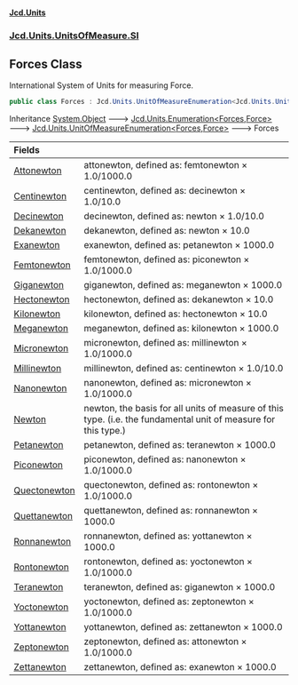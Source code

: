 #### [Jcd.Units](index.md 'index')
### [Jcd.Units.UnitsOfMeasure.SI](Jcd.Units.UnitsOfMeasure.SI.md 'Jcd.Units.UnitsOfMeasure.SI')

## Forces Class

International System of Units for measuring Force.

```csharp
public class Forces : Jcd.Units.UnitOfMeasureEnumeration<Jcd.Units.UnitsOfMeasure.SI.Forces, Jcd.Units.UnitTypes.Force>
```

Inheritance [System.Object](https://docs.microsoft.com/en-us/dotnet/api/System.Object 'System.Object') &#129106; [Jcd.Units.Enumeration&lt;](Enumeration_TEnumeration,T_.md 'Jcd.Units.Enumeration<TEnumeration,T>')[Forces](Forces.md 'Jcd.Units.UnitsOfMeasure.SI.Forces')[,](Enumeration_TEnumeration,T_.md 'Jcd.Units.Enumeration<TEnumeration,T>')[Force](Force.md 'Jcd.Units.UnitTypes.Force')[&gt;](Enumeration_TEnumeration,T_.md 'Jcd.Units.Enumeration<TEnumeration,T>') &#129106; [Jcd.Units.UnitOfMeasureEnumeration&lt;](UnitOfMeasureEnumeration_TEnumeration,T_.md 'Jcd.Units.UnitOfMeasureEnumeration<TEnumeration,T>')[Forces](Forces.md 'Jcd.Units.UnitsOfMeasure.SI.Forces')[,](UnitOfMeasureEnumeration_TEnumeration,T_.md 'Jcd.Units.UnitOfMeasureEnumeration<TEnumeration,T>')[Force](Force.md 'Jcd.Units.UnitTypes.Force')[&gt;](UnitOfMeasureEnumeration_TEnumeration,T_.md 'Jcd.Units.UnitOfMeasureEnumeration<TEnumeration,T>') &#129106; Forces

| Fields | |
| :--- | :--- |
| [Attonewton](Forces.Attonewton.md 'Jcd.Units.UnitsOfMeasure.SI.Forces.Attonewton') | attonewton, defined as: femtonewton × 1.0/1000.0 |
| [Centinewton](Forces.Centinewton.md 'Jcd.Units.UnitsOfMeasure.SI.Forces.Centinewton') | centinewton, defined as: decinewton × 1.0/10.0 |
| [Decinewton](Forces.Decinewton.md 'Jcd.Units.UnitsOfMeasure.SI.Forces.Decinewton') | decinewton, defined as: newton × 1.0/10.0 |
| [Dekanewton](Forces.Dekanewton.md 'Jcd.Units.UnitsOfMeasure.SI.Forces.Dekanewton') | dekanewton, defined as: newton × 10.0 |
| [Exanewton](Forces.Exanewton.md 'Jcd.Units.UnitsOfMeasure.SI.Forces.Exanewton') | exanewton, defined as: petanewton × 1000.0 |
| [Femtonewton](Forces.Femtonewton.md 'Jcd.Units.UnitsOfMeasure.SI.Forces.Femtonewton') | femtonewton, defined as: piconewton × 1.0/1000.0 |
| [Giganewton](Forces.Giganewton.md 'Jcd.Units.UnitsOfMeasure.SI.Forces.Giganewton') | giganewton, defined as: meganewton × 1000.0 |
| [Hectonewton](Forces.Hectonewton.md 'Jcd.Units.UnitsOfMeasure.SI.Forces.Hectonewton') | hectonewton, defined as: dekanewton × 10.0 |
| [Kilonewton](Forces.Kilonewton.md 'Jcd.Units.UnitsOfMeasure.SI.Forces.Kilonewton') | kilonewton, defined as: hectonewton × 10.0 |
| [Meganewton](Forces.Meganewton.md 'Jcd.Units.UnitsOfMeasure.SI.Forces.Meganewton') | meganewton, defined as: kilonewton × 1000.0 |
| [Micronewton](Forces.Micronewton.md 'Jcd.Units.UnitsOfMeasure.SI.Forces.Micronewton') | micronewton, defined as: millinewton × 1.0/1000.0 |
| [Millinewton](Forces.Millinewton.md 'Jcd.Units.UnitsOfMeasure.SI.Forces.Millinewton') | millinewton, defined as: centinewton × 1.0/10.0 |
| [Nanonewton](Forces.Nanonewton.md 'Jcd.Units.UnitsOfMeasure.SI.Forces.Nanonewton') | nanonewton, defined as: micronewton × 1.0/1000.0 |
| [Newton](Forces.Newton.md 'Jcd.Units.UnitsOfMeasure.SI.Forces.Newton') | newton, the basis for all units of measure of this type. (i.e. the fundamental unit of measure for this type.) |
| [Petanewton](Forces.Petanewton.md 'Jcd.Units.UnitsOfMeasure.SI.Forces.Petanewton') | petanewton, defined as: teranewton × 1000.0 |
| [Piconewton](Forces.Piconewton.md 'Jcd.Units.UnitsOfMeasure.SI.Forces.Piconewton') | piconewton, defined as: nanonewton × 1.0/1000.0 |
| [Quectonewton](Forces.Quectonewton.md 'Jcd.Units.UnitsOfMeasure.SI.Forces.Quectonewton') | quectonewton, defined as: rontonewton × 1.0/1000.0 |
| [Quettanewton](Forces.Quettanewton.md 'Jcd.Units.UnitsOfMeasure.SI.Forces.Quettanewton') | quettanewton, defined as: ronnanewton × 1000.0 |
| [Ronnanewton](Forces.Ronnanewton.md 'Jcd.Units.UnitsOfMeasure.SI.Forces.Ronnanewton') | ronnanewton, defined as: yottanewton × 1000.0 |
| [Rontonewton](Forces.Rontonewton.md 'Jcd.Units.UnitsOfMeasure.SI.Forces.Rontonewton') | rontonewton, defined as: yoctonewton × 1.0/1000.0 |
| [Teranewton](Forces.Teranewton.md 'Jcd.Units.UnitsOfMeasure.SI.Forces.Teranewton') | teranewton, defined as: giganewton × 1000.0 |
| [Yoctonewton](Forces.Yoctonewton.md 'Jcd.Units.UnitsOfMeasure.SI.Forces.Yoctonewton') | yoctonewton, defined as: zeptonewton × 1.0/1000.0 |
| [Yottanewton](Forces.Yottanewton.md 'Jcd.Units.UnitsOfMeasure.SI.Forces.Yottanewton') | yottanewton, defined as: zettanewton × 1000.0 |
| [Zeptonewton](Forces.Zeptonewton.md 'Jcd.Units.UnitsOfMeasure.SI.Forces.Zeptonewton') | zeptonewton, defined as: attonewton × 1.0/1000.0 |
| [Zettanewton](Forces.Zettanewton.md 'Jcd.Units.UnitsOfMeasure.SI.Forces.Zettanewton') | zettanewton, defined as: exanewton × 1000.0 |
